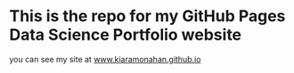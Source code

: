 # This is the repo for my GitHub Pages Data Science Portfolio website
you can see my site at www.kiaramonahan.github.io
